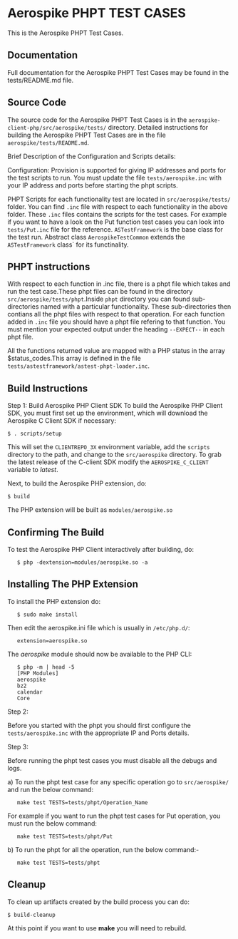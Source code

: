 # Aerospike PHPT TEST CASES

This is the Aerospike PHPT Test Cases.

## Documentation

Full documentation for the Aerospike PHPT Test Cases may be found in the
tests/README.md file.

## Source Code

The source code for the Aerospike PHPT Test Cases is in the
`aerospike-client-php/src/aerospike/tests/` directory.  Detailed instructions
for building the Aerospike PHPT Test Cases are in the file 
`aerospike/tests/README.md`.

Brief Description of the Configuration and Scripts details:

Configuration:
Provision is supported for giving IP addresses and ports for the test scripts to
run. You must update the file `tests/aerospike.inc` with your IP address and
ports before starting the phpt scripts.

PHPT Scripts for each functionality test are located in `src/aerospike/tests/`
folder. You can find `.inc` file with respect to each functionality in the above
folder. These `.inc` files contains the scripts for the test cases.
For example if you want to have a look on the Put function test cases you can
look into `tests/Put.inc` file for the reference.
`ASTestFramework` is the base class for the test run. Abstract class
`AerospikeTestCommon` extends the `ASTestFramework` class` for its functinality.

## PHPT instructions
With respect to each function in .inc file, there is a phpt file which takes and
run the test case.These phpt files can be found in the
directory `src/aerospike/tests/phpt`.Inside `phpt` directory you can found 
sub-directories named with a particular functionality. These sub-directories
then contians all the phpt files with respect to that operation.
For each function added in `.inc` file you should have a phpt file
refering to that function.
You must mention your expected output under the heading `--EXPECT--`
in each phpt file.

All the functions returned value are mapped with a PHP status in the array
$status_codes.This array is defined in the file
`tests/astestframework/astest-phpt-loader.inc`.

## Build Instructions

   Step 1:
   Build Aerospike PHP Client SDK
   To build the Aerospike PHP Client SDK, you must first set up the
   environment, which will download the Aerospike C Client SDK if
   necessary:

	$ . scripts/setup

   This will set the `CLIENTREPO_3X` environment variable, add the `scripts` 
   directory to the path, and change to the `src/aerospike` directory.
   To grab the latest release of the C-client SDK modify the `AEROSPIKE_C_CLIENT`
   variable to *latest*.

   Next, to build the Aerospike PHP extension, do:

	$ build

   The PHP extension will be built as `modules/aerospike.so`

## Confirming The Build

   To test the Aerospike PHP Client interactively after building, do:

       $ php -dextension=modules/aerospike.so -a

## Installing The PHP Extension

   To install the PHP extension do:

	   $ sudo make install

   Then edit the aerospike.ini file which is usually in `/etc/php.d/`:

	   extension=aerospike.so

   The *aerospike* module should now be available to the PHP CLI:

	   $ php -m | head -5
	   [PHP Modules]
	   aerospike
	   bz2
	   calendar
	   Core

Step 2:

Before you started with the phpt you should first configure the
`tests/aerospike.inc` with the appropriate IP and Ports details.

Step 3:

   Before running the phpt test cases you must disable all the debugs and logs.

a) To run the phpt test case for any specific operation go to `src/aerospike/` and run
   the below command:

       make test TESTS=tests/phpt/Operation_Name

   For example if you want to run the phpt test cases for Put operation, you must
   run the below command:

       make test TESTS=tests/phpt/Put

b) To run the phpt for all the operation, run the below command:-

       make test TESTS=tests/phpt

## Cleanup

To clean up artifacts created by the build process you can do:

	$ build-cleanup

At this point if you want to use **make** you will need to rebuild.

